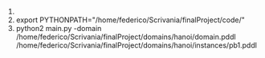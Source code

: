 1. 
2. export PYTHONPATH="/home/federico/Scrivania/finalProject/code/"
3. python2 main.py -domain /home/federico/Scrivania/finalProject/domains/hanoi/domain.pddl /home/federico/Scrivania/finalProject/domains/hanoi/instances/pb1.pddl
